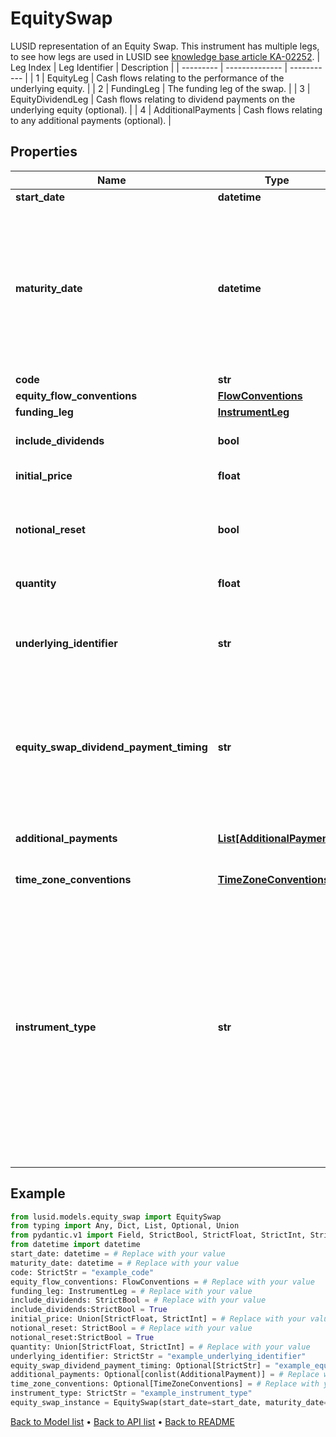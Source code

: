 # EquitySwap

LUSID representation of an Equity Swap.              This instrument has multiple legs, to see how legs are used in LUSID see [knowledge base article KA-02252](https://support.lusid.com/knowledgebase/article/KA-02252).              | Leg Index | Leg Identifier | Description | | --------- | -------------- | ----------- | | 1 | EquityLeg | Cash flows relating to the performance of the underlying equity. | | 2 | FundingLeg | The funding leg of the swap. | | 3 | EquityDividendLeg | Cash flows relating to dividend payments on the underlying equity (optional). | | 4 | AdditionalPayments | Cash flows relating to any additional payments (optional). |
## Properties
Name | Type | Description | Notes
------------ | ------------- | ------------- | -------------
**start_date** | **datetime** | The start date of the EquitySwap. | 
**maturity_date** | **datetime** | The final maturity date of the instrument. This means the last date on which the instruments makes a payment of any amount. For the avoidance of doubt, that is not necessarily prior to its last sensitivity date for the purposes of risk; e.g. instruments such as Constant Maturity Swaps (CMS) often have sensitivities to rates that may well be observed or set prior to the maturity date, but refer to a termination date beyond it. | 
**code** | **str** | The code of the underlying. | 
**equity_flow_conventions** | [**FlowConventions**](FlowConventions.md) |  | 
**funding_leg** | [**InstrumentLeg**](InstrumentLeg.md) |  | 
**include_dividends** | **bool** | Dividend inclusion flag, if true dividends are included in the equity leg (total return). | 
**initial_price** | **float** | The initial equity price of the Equity Swap. | 
**notional_reset** | **bool** | Notional reset flag, if true the notional of the funding leg is reset at the start of every coupon to match the value of the equity leg (equity price at start of coupon times quantity). | 
**quantity** | **float** | The quantity or number of shares in the Equity Swap. | 
**underlying_identifier** | **str** | External market codes and identifiers for the EquitySwap, e.g. RIC.  Supported string (enumeration) values are: [LusidInstrumentId, Isin, Sedol, Cusip, ClientInternal, Figi, RIC, QuotePermId, REDCode, BBGId, ICECode]. | 
**equity_swap_dividend_payment_timing** | **str** | Determines how the payment of dividends is handled for the equity swap. Defaults to paying at the next Equity coupon date.              Supported string (enumeration) values are: [PayAtNextEquityCouponDate, PayAtMaturityOfSwap, PayAtNextFundingLegCouponDate, PayAtPaymentDateOfDividendEvent]. | [optional] 
**additional_payments** | [**List[AdditionalPayment]**](AdditionalPayment.md) | Optional additional payments at a given date e.g. to level off an uneven equity swap. The dates must be distinct and either all payments are Pay or all payments are Receive. | [optional] 
**time_zone_conventions** | [**TimeZoneConventions**](TimeZoneConventions.md) |  | [optional] 
**instrument_type** | **str** | The available values are: QuotedSecurity, InterestRateSwap, FxForward, Future, ExoticInstrument, FxOption, CreditDefaultSwap, InterestRateSwaption, Bond, EquityOption, FixedLeg, FloatingLeg, BespokeCashFlowsLeg, Unknown, TermDeposit, ContractForDifference, EquitySwap, CashPerpetual, CapFloor, CashSettled, CdsIndex, Basket, FundingLeg, FxSwap, ForwardRateAgreement, SimpleInstrument, Repo, Equity, ExchangeTradedOption, ReferenceInstrument, ComplexBond, InflationLinkedBond, InflationSwap, SimpleCashFlowLoan, TotalReturnSwap, InflationLeg, FundShareClass, FlexibleLoan, UnsettledCash, Cash, MasteredInstrument, LoanFacility, FlexibleDeposit, FlexibleRepo | 
## Example

```python
from lusid.models.equity_swap import EquitySwap
from typing import Any, Dict, List, Optional, Union
from pydantic.v1 import Field, StrictBool, StrictFloat, StrictInt, StrictStr, conlist, constr, validator
from datetime import datetime
start_date: datetime = # Replace with your value
maturity_date: datetime = # Replace with your value
code: StrictStr = "example_code"
equity_flow_conventions: FlowConventions = # Replace with your value
funding_leg: InstrumentLeg = # Replace with your value
include_dividends: StrictBool = # Replace with your value
include_dividends:StrictBool = True
initial_price: Union[StrictFloat, StrictInt] = # Replace with your value
notional_reset: StrictBool = # Replace with your value
notional_reset:StrictBool = True
quantity: Union[StrictFloat, StrictInt] = # Replace with your value
underlying_identifier: StrictStr = "example_underlying_identifier"
equity_swap_dividend_payment_timing: Optional[StrictStr] = "example_equity_swap_dividend_payment_timing"
additional_payments: Optional[conlist(AdditionalPayment)] = # Replace with your value
time_zone_conventions: Optional[TimeZoneConventions] = # Replace with your value
instrument_type: StrictStr = "example_instrument_type"
equity_swap_instance = EquitySwap(start_date=start_date, maturity_date=maturity_date, code=code, equity_flow_conventions=equity_flow_conventions, funding_leg=funding_leg, include_dividends=include_dividends, initial_price=initial_price, notional_reset=notional_reset, quantity=quantity, underlying_identifier=underlying_identifier, equity_swap_dividend_payment_timing=equity_swap_dividend_payment_timing, additional_payments=additional_payments, time_zone_conventions=time_zone_conventions, instrument_type=instrument_type)

```

[Back to Model list](../README.md#documentation-for-models) &#8226; [Back to API list](../README.md#documentation-for-api-endpoints) &#8226; [Back to README](../README.md)

